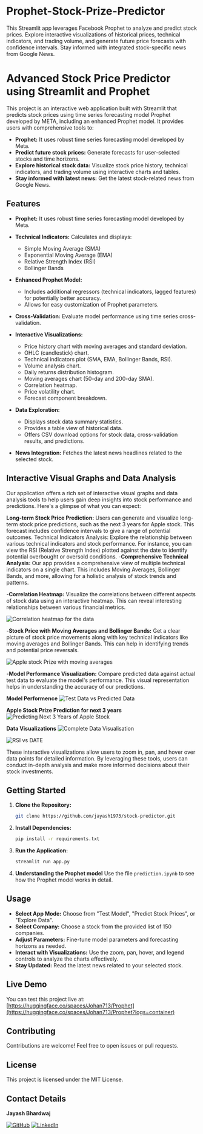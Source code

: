 # Prophet-Stock-Prize-Predictor
This Streamlit app leverages Facebook Prophet to analyze and predict stock prices. Explore interactive visualizations of historical prices, technical indicators, and trading volume, and generate future price forecasts with confidence intervals. Stay informed with integrated stock-specific news from Google News.

# Advanced Stock Price Predictor using Streamlit and Prophet

This project is an interactive web application built with Streamlit that predicts stock prices using time series forecasting model Prophet developed by META, including an enhanced Prophet model. It provides users with comprehensive tools to:

- **Prophet:** It uses robust time series forecasting model developed by Meta.
- **Predict future stock prices:** Generate forecasts for user-selected stocks and time horizons.
- **Explore historical stock data:** Visualize stock price history, technical indicators, and trading volume using interactive charts and tables.
- **Stay informed with latest news:** Get the latest stock-related news from Google News.

## Features

- **Prophet:** It uses robust time series forecasting model developed by Meta.

- **Technical Indicators:**  Calculates and displays:
    - Simple Moving Average (SMA)
    - Exponential Moving Average (EMA)
    - Relative Strength Index (RSI)
    - Bollinger Bands 
- **Enhanced Prophet Model:** 
    - Includes additional regressors (technical indicators, lagged features) for potentially better accuracy.
    - Allows for easy customization of Prophet parameters.
- **Cross-Validation:** Evaluate model performance using time series cross-validation.
- **Interactive Visualizations:** 
    - Price history chart with moving averages and standard deviation.
    - OHLC (candlestick) chart.
    - Technical indicators plot (SMA, EMA, Bollinger Bands, RSI).
    - Volume analysis chart.
    - Daily returns distribution histogram.
    - Moving averages chart (50-day and 200-day SMA).
    - Correlation heatmap.
    - Price volatility chart.
    - Forecast component breakdown.
- **Data Exploration:** 
    - Displays stock data summary statistics.
    - Provides a table view of historical data.
    - Offers CSV download options for stock data, cross-validation results, and predictions.
- **News Integration:**  Fetches the latest news headlines related to the selected stock.

## Interactive Visual Graphs and Data Analysis
Our application offers a rich set of interactive visual graphs and data analysis tools to help users gain deep insights into stock performance and predictions. Here's a glimpse of what you can expect:

**Long-term Stock Price Prediction:**
Users can generate and visualize long-term stock price predictions, such as the next 3 years for Apple stock. This forecast includes confidence intervals to give a range of potential outcomes.
Technical Indicators Analysis:
Explore the relationship between various technical indicators and stock performance. For instance, you can view the RSI (Relative Strength Index) plotted against the date to identify potential overbought or oversold conditions.
-**Comprehensive Technical Analysis:**
Our app provides a comprehensive view of multiple technical indicators on a single chart. This includes Moving Averages, Bollinger Bands, and more, allowing for a holistic analysis of stock trends and patterns.


-**Correlation Heatmap:**
Visualize the correlations between different aspects of stock data using an interactive heatmap. This can reveal interesting relationships between various financial metrics.

![Correlation heatmap for the data](images/correlation_heatmap_for_apple.png)

-**Stock Price with Moving Averages and Bollinger Bands:**
Get a clear picture of stock price movements along with key technical indicators like moving averages and Bollinger Bands. This can help in identifying trends and potential price reversals.

![Apple stock Prize with moving averages](images/apple_stock_prize-and_moving_averages_with_bollinger_bands.png)

-**Model Performance Visualization:**
Compare predicted data against actual test data to evaluate the model's performance. This visual representation helps in understanding the accuracy of our predictions.

**Model Performence**
![Test Data vs Predicted Data](images/predicted_data-vs-test_data.png)

**Apple Stock Prize Prediction for next 3 years**
![Predicting Next 3 Years of Apple Stock](prediting-next-3-year-apple-stock-prize.png)

**Data Visualizations**
![Complete Data Visualisation](images/Technical-indicators.png)

![RSI vs DATE](images/RSI_vs_DATE.png)

These interactive visualizations allow users to zoom in, pan, and hover over data points for detailed information. By leveraging these tools, users can conduct in-depth analysis and make more informed decisions about their stock investments.

## Getting Started

1. **Clone the Repository:**
   ```bash
   git clone https://github.com/jayash1973/stock-predictor.git
   ```

2. **Install Dependencies:**
   ```bash
   pip install -r requirements.txt
   ```

3. **Run the Application:**
   ```bash
   streamlit run app.py
   ```

4. **Understanding the Prophet model**
    Use the file `prediction.ipynb` to see how the Prophet model works in detail.
## Usage

- **Select App Mode:** Choose from "Test Model", "Predict Stock Prices", or "Explore Data".
- **Select Company:**  Choose a stock from the provided list of 150 companies.
- **Adjust Parameters:**  Fine-tune model parameters and forecasting horizons as needed.
- **Interact with Visualizations:** Use the zoom, pan, hover, and legend controls to analyze the charts effectively.
- **Stay Updated:** Read the latest news related to your selected stock.

## Live Demo

You can test this project live at: [https://huggingface.co/spaces/Johan713/Prophet](https://huggingface.co/spaces/Johan713/Prophet?logs=container)

## Contributing

Contributions are welcome! Feel free to open issues or pull requests.

## License

This project is licensed under the MIT License.

## Contact Details

**Jayash Bhardwaj**

[![GitHub](https://img.shields.io/badge/GitHub-Profile-black?style=for-the-badge&logo=github)](https://github.com/jayash1973)
[![LinkedIn](https://img.shields.io/badge/LinkedIn-Connect-blue?style=for-the-badge&logo=linkedin)](https://www.linkedin.com/in/jayash-bhardwaj)
